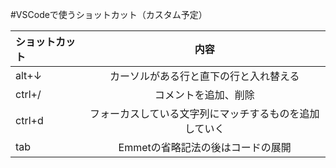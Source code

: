 ﻿#VSCodeで使うショットカット（カスタム予定）
  
|ショットカット|内容|
|:--|:--:|
|alt+↓|カーソルがある行と直下の行と入れ替える|
|ctrl+/|コメントを追加、削除|
|ctrl+d|フォーカスしている文字列にマッチするものを追加していく|
|tab|Emmetの省略記法の後はコードの展開|






